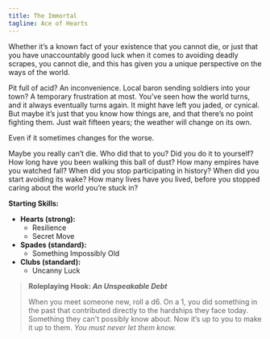 ```yaml
---
title: The Immortal
tagline: Ace of Hearts
---
```


Whether it’s a known fact of your existence that you cannot die, or just that you have unaccountably good luck when it comes to avoiding deadly scrapes, you cannot die, and this has given you a unique perspective on the ways of the world.

Pit full of acid? An inconvenience. Local baron sending soldiers into your town? A temporary frustration at most. You’ve seen how the world turns, and it always eventually turns again. It might have left you jaded, or cynical. But maybe it’s just that you know how things are, and that there’s no point fighting them. Just wait fifteen years; the weather will change on its own.

Even if it sometimes changes for the worse.

Maybe you really can’t die. Who did that to you? Did you do it to yourself? How long have you been walking this ball of dust? How many empires have you watched fall? When did you stop participating in history? When did you start avoiding its wake? How many lives have you lived, before you stopped caring about the world you’re stuck in?

**Starting Skills:**
- **Hearts (strong):**
    - Resilience
    - Secret Move
- **Spades (standard):**
    - Something Impossibly Old
- **Clubs (standard):**
    - Uncanny Luck

> __Roleplaying Hook: *An Unspeakable Debt*__
>
>    When you meet someone new, roll a d6. On a 1, you did something in the past that contributed directly to the hardships they face today. Something they can't possibly know about. Now it’s up to you to make it up to them. *You must never let them know.*